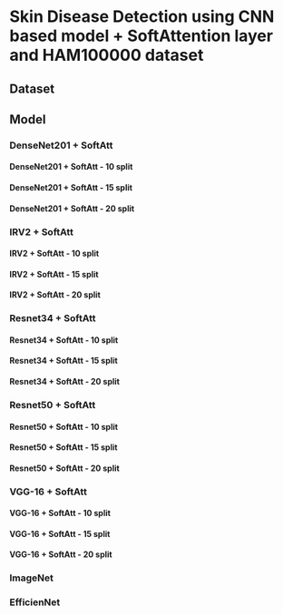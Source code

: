 # Skin Disease Detection using CNN based model + SoftAttention layer and HAM100000 dataset

## Dataset
## Model

### DenseNet201 + SoftAtt
#### DenseNet201 + SoftAtt - 10 split
#### DenseNet201 + SoftAtt - 15 split
#### DenseNet201 + SoftAtt - 20 split

### IRV2 + SoftAtt
#### IRV2 + SoftAtt - 10 split
#### IRV2 + SoftAtt - 15 split
#### IRV2 + SoftAtt - 20 split

### Resnet34 + SoftAtt
#### Resnet34 + SoftAtt - 10 split
#### Resnet34 + SoftAtt - 15 split
#### Resnet34 + SoftAtt - 20 split

### Resnet50 + SoftAtt
#### Resnet50 + SoftAtt - 10 split
#### Resnet50 + SoftAtt - 15 split
#### Resnet50 + SoftAtt - 20 split

### VGG-16 + SoftAtt
#### VGG-16 + SoftAtt - 10 split
#### VGG-16 + SoftAtt - 15 split
#### VGG-16 + SoftAtt - 20 split

### ImageNet

### EfficienNet
